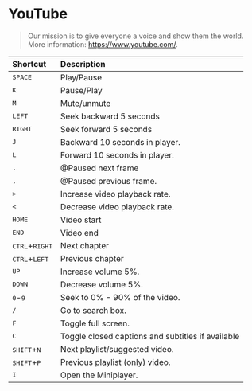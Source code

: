 # YouTube
> Our mission is to give everyone a voice and show them the world.  
> More information: <https://www.youtube.com/>.

|Shortcut|Description|
|:--|:--|
|<kbd>SPACE</kbd>|Play/Pause|
|<kbd>K</kbd>|Pause/Play|
|<kbd>M</kbd>|Mute/unmute|
|<kbd>LEFT</kbd>|Seek backward 5 seconds|
|<kbd>RIGHT</kbd>|Seek forward 5 seconds|
|<kbd>J</kbd>|Backward 10 seconds in player.|
|<kbd>L</kbd>|Forward 10 seconds in player.|
|<kbd>.</kbd>|@Paused next frame|
|<kbd>,</kbd>|@Paused previous frame.|
|<kbd>></kbd>|Increase video playback rate.|
|<kbd><</kbd>|Decrease video playback rate.|
|<kbd>HOME</kbd>|Video start|
|<kbd>END</kbd>|Video end|
|<kbd>CTRL</kbd>+<kbd>RIGHT</kbd>|Next chapter|
|<kbd>CTRL</kbd>+<kbd>LEFT</kbd>|Previous chapter|
|<kbd>UP</kbd>|Increase volume 5%.|
|<kbd>DOWN</kbd>|Decrease volume 5%.|
|<kbd>0</kbd>-<kbd>9</kbd>|Seek to 0% - 90% of the video.|
|<kbd>/</kbd>|Go to search box.|
|<kbd>F</kbd>|Toggle full screen.|
|<kbd>C</kbd>|Toggle closed captions and subtitles if available|
|<kbd>SHIFT</kbd>+<kbd>N</kbd>|Next playlist/suggested video.|
|<kbd>SHIFT</kbd>+<kbd>P</kbd>|Previous playlist (only) video.|
|<kbd>I</kbd>|Open the Miniplayer.|
